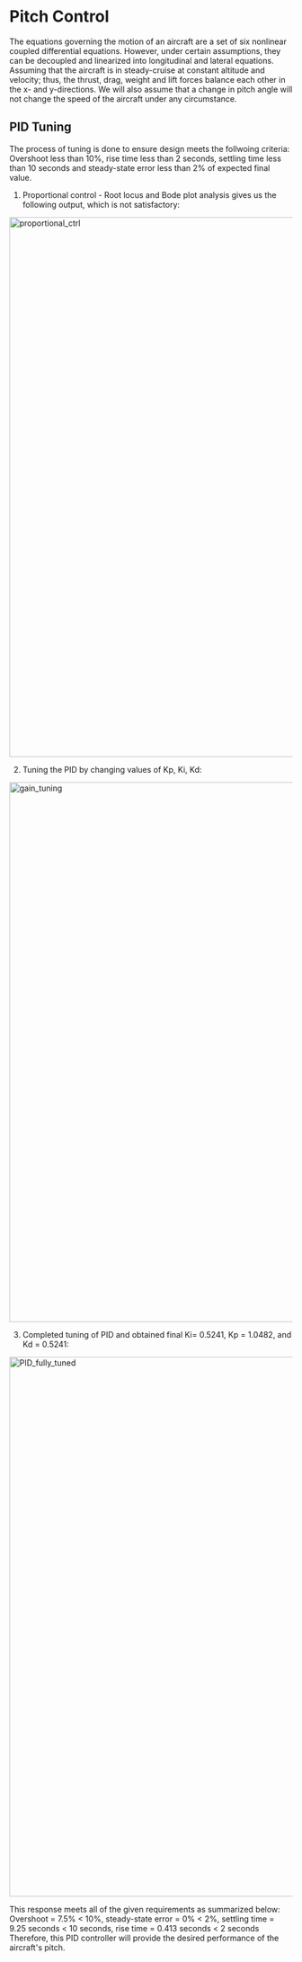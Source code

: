 # Pitch Control

The equations governing the motion of an aircraft are a set of six nonlinear coupled differential equations. However, under certain assumptions, they can be decoupled and linearized into longitudinal and lateral equations. Assuming that the aircraft is in steady-cruise at constant altitude and velocity; thus, the thrust, drag, weight and lift forces balance each other in the x- and y-directions. We will also assume that a change in pitch angle will not change the speed of the aircraft under any circumstance.

## PID Tuning

The process of tuning is done to ensure design meets the follwoing criteria: Overshoot less than 10%, rise time less than 2 seconds, settling time less than 10 seconds and steady-state error less than 2% of expected final value.

1. Proportional control - Root locus and Bode plot analysis gives us the following output, which is not satisfactory:

<img width="960" alt="proportional_ctrl" src="https://user-images.githubusercontent.com/72498471/97167782-6834bd80-17ad-11eb-9dae-afef581b4323.PNG">

2. Tuning the PID by changing values of Kp, Ki, Kd:

<img width="960" alt="gain_tuning" src="https://user-images.githubusercontent.com/72498471/97167757-5d7a2880-17ad-11eb-8f5e-82dfc4f16210.PNG">

3. Completed tuning of PID and obtained final Ki= 0.5241, Kp = 1.0482, and Kd = 0.5241:

<img width="960" alt="PID_fully_tuned" src="https://user-images.githubusercontent.com/72498471/97167793-6d920800-17ad-11eb-98c9-8e2dd689e908.PNG">

This response meets all of the given requirements as summarized below: Overshoot = 7.5% < 10%, steady-state error = 0% < 2%, settling time = 9.25 seconds < 10 seconds, rise time = 0.413 seconds < 2 seconds          
Therefore, this PID controller will provide the desired performance of the aircraft's pitch.

  

